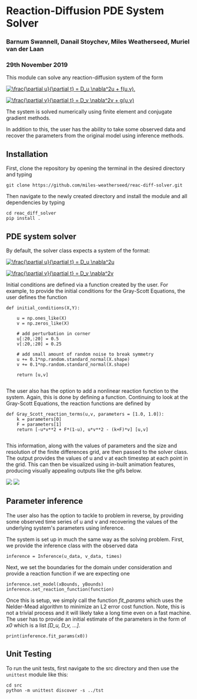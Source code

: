 # Reaction-Diffusion PDE System Solver
### Barnum Swannell, Danail Stoychev, Miles Weatherseed, Muriel van der Laan
### 29th November 2019

This module can solve any reaction-diffusion system of the form

<a href="https://www.codecogs.com/eqnedit.php?latex=\frac{\partial&space;u}{\partial&space;t}&space;=&space;D_u&space;\nabla^2u&space;&plus;&space;f(u,v)" target="_blank"><img src="https://latex.codecogs.com/svg.latex?\frac{\partial&space;u}{\partial&space;t}&space;=&space;D_u&space;\nabla^2u&space;&plus;&space;f(u,v)" title="\frac{\partial u}{\partial t} = D_u \nabla^2u + f(u,v)," /></a>

<a href="https://www.codecogs.com/eqnedit.php?latex=\frac{\partial&space;v}{\partial&space;t}&space;=&space;D_v&space;\nabla^2v&space;&plus;&space;g(u,v)" target="_blank"><img src="https://latex.codecogs.com/svg.latex?\frac{\partial&space;v}{\partial&space;t}&space;=&space;D_v&space;\nabla^2v&space;&plus;&space;g(u,v)" title="\frac{\partial v}{\partial t} = D_v \nabla^2v + g(u,v)" /></a>

The system is solved numerically using finite element and conjugate gradient methods. 

In addition to this, the user has the ability to take some observed data and recover the parameters from the original model using inference methods.

## Installation

First, clone the repository by opening the terminal in the desired directory and typing

```
git clone https://github.com/miles-weatherseed/reac-diff-solver.git
```

Then navigate to the newly created directory and install the module and all dependencies by typing

```
cd reac_diff_solver
pip install .
```

## PDE system solver

By default, the solver class expects a system of the format:


<a href="https://www.codecogs.com/eqnedit.php?latex=\frac{\partial&space;u}{\partial&space;t}&space;=&space;D_u&space;\nabla^2u" target="_blank"><img src="https://latex.codecogs.com/svg.latex?\frac{\partial&space;u}{\partial&space;t}&space;=&space;D_u&space;\nabla^2u" title="\frac{\partial u}{\partial t} = D_u \nabla^2u" /></a>

<a href="https://www.codecogs.com/eqnedit.php?latex=\frac{\partial&space;v}{\partial&space;t}&space;=&space;D_v&space;\nabla^2v" target="_blank"><img src="https://latex.codecogs.com/svg.latex?\frac{\partial&space;v}{\partial&space;t}&space;=&space;D_v&space;\nabla^2v" title="\frac{\partial v}{\partial t} = D_v \nabla^2v" /></a>

Initial conditions are defined via a function created by the user. For example, to provide the initial conditions for the Gray-Scott Equations, the user defines the function

```
def initial_conditions(X,Y):

    u = np.ones_like(X)
    v = np.zeros_like(X)

    # add perturbation in corner
    u[:20,:20] = 0.5
    v[:20,:20] = 0.25

    # add small amount of random noise to break symmetry
    u += 0.1*np.random.standard_normal(X.shape)
    v += 0.1*np.random.standard_normal(X.shape)

    return [u,v]
    
```

The user also has the option to add a nonlinear reaction function to the system. Again, this is done by defining a function. Continuing to look at the Gray-Scott Equations, the reaction functions are defined by

```
def Gray_Scott_reaction_terms(u,v, parameters = [1.0, 1.0]):
    k = parameters[0]
    F = parameters[1]
    return [-u*v**2 + F*(1-u), u*v**2 - (k+F)*v] [u,v]
    
```
This information, along with the values of parameters and the size and resolution of the finite differences grid, are then passed to the solver class. The output provides the values of u and v at each timestep at each point in the grid. This can then be visualized using in-built animation features, producing visually appealing outputs like the gifs below.

![](examples/GrayScottEquations_Spots.gif) ![](examples/GrayScottEquations_Stripes1.gif)

## Parameter inference
The user also has the option to tackle to problem in reverse, by providing some observed time series of u and v and recovering the values of the underlying system's parameters using inference. 

The system is set up in much the same way as the solving problem. First, we provide the inference class with the observed data

```
inference = Inference(u_data, v_data, times)
```

Next, we set the boundaries for the domain under consideration and provide a reaction function if we are expecting one


```
inference.set_model(xBounds, yBounds)
inference.set_reaction_function(function)
```

Once this is setup, we simply call the function *fit_params* which uses the Nelder-Mead algorithm to minimize an L2 error cost function. Note, this is not a trivial process and it will likely take a long time even on a fast machine. The user has to provide an initial estimate of the parameters in the form of *x0* which is a list *[D_u, D_v, ...]*.


```
print(inference.fit_params(x0))
```

## Unit Testing
To run the unit tests, first navigate to the src directory and then use the `unittest` module like this:

```
cd src
python -m unittest discover -s ../tst
```
